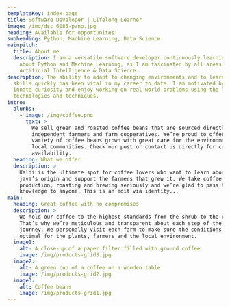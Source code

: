 ```yaml
---
templateKey: index-page
title: Software Developer | Lifelong Learner
image: /img/dsc_6085-pano.jpg
heading: Available for opportunites!
subheading: Python, Machine Learning, Data Science
mainpitch:
  title: About me
  description: I am a versatile software developer continuously learning more
    about Python and Machine Learning, as I am fascinated by all areas of
    Artificial Intelligence & Data Science.
description: The ability to adapt to changing environments and to learn new
  skills quickly has been vital in my career to date. I am motivated by an
  innate curiosity and enjoy working on real world problems using the latest
  technologies and techniques.
intro:
  blurbs:
    - image: /img/coffee.png
      text: >
        We sell green and roasted coffee beans that are sourced directly from
        independent farmers and farm cooperatives. We’re proud to offer a
        variety of coffee beans grown with great care for the environment and
        local communities. Check our post or contact us directly for current
        availability.
  heading: What we offer
  description: >
    Kaldi is the ultimate spot for coffee lovers who want to learn about their
    java’s origin and support the farmers that grew it. We take coffee
    production, roasting and brewing seriously and we’re glad to pass that
    knowledge to anyone. This is an edit via identity...
main:
  heading: Great coffee with no compromises
  description: >
    We hold our coffee to the highest standards from the shrub to the cup.
    That’s why we’re meticulous and transparent about each step of the coffee’s
    journey. We personally visit each farm to make sure the conditions are
    optimal for the plants, farmers and the local environment.
  image1:
    alt: A close-up of a paper filter filled with ground coffee
    image: /img/products-grid3.jpg
  image2:
    alt: A green cup of a coffee on a wooden table
    image: /img/products-grid2.jpg
  image3:
    alt: Coffee beans
    image: /img/products-grid1.jpg
---
```

